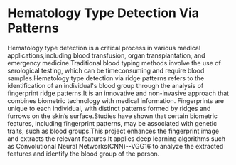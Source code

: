 # Hematology Type Detection Via Patterns
Hematology type detection is a critical process in various medical applications,including blood transfusion, organ transplantation, and emergency medicine.Traditional blood typing methods involve the use of serological testing, which can be timeconsuming and require blood samples.Hematology type detection via ridge patterns refers to the identification of an individual's blood group through the analysis of fingerprint ridge patterns.It is an innovative and non-invasive approach that combines biometric technology with medical information. Fingerprints are unique to each individual, with distinct patterns formed by ridges and furrows on the skin’s surface.Studies have shown that certain biometric features, including fingerprint patterns, may be associated with genetic traits, such as blood groups.This project enhances the fingerprint image and extracts the relevant features.It applies deep learning algorithms such as Convolutional Neural Networks(CNN)--VGG16 to analyze the extracted features and identify the blood group of the person.
